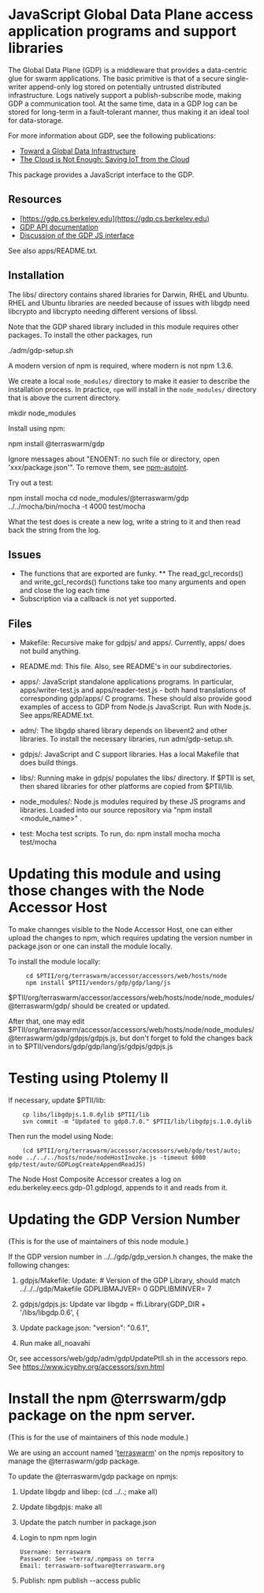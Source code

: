 JavaScript Global Data Plane access application programs and support libraries
==============================================================================

The Global Data Plane (GDP) is a middleware that provides a
data-centric glue for swarm applications. The basic primitive is that
of a secure single-writer append-only log stored on potentially
untrusted distributed infrastructure. Logs natively support a
publish-subscribe mode, making GDP a communication tool. At the same
time, data in a GDP log can be stored for long-term in a
fault-tolerant manner, thus making it an ideal tool for data-storage.

For more information about GDP, see the following publications:
- [Toward a Global Data Infrastructure](http://ieeexplore.ieee.org/xpl/login.jsp?tp=&arnumber=7436637)
- [The Cloud is Not Enough: Saving IoT from the Cloud](https://www.terraswarm.org/pubs/518.html)

This package provides a JavaScript interface to the GDP.

Resources
---------
* [https://gdp.cs.berkeley.edu](https://gdp.cs.berkeley.edu)
* [GDP API documentation](https://docs.google.com/document/d/1MdJ47NEfUQdJlTyAXwotZp8aJbXchRIi3VgwOz4LWuU/edit?usp=sharing) 
* [Discussion of the GDP JS interface](http://www.terraswarm.org/swarmos/wiki/Main/GDPJavaScriptInterface)

See also apps/README.txt.

Installation
------------
The libs/ directory contains shared libraries for Darwin, RHEL and
Ubuntu.  RHEL and Ubuntu libraries are needed because of issues with
libgdp need libcrypto and libcrypto needing different versions of
libssl.

Note that the GDP shared library included in this module requires
other packages.  To install the other packages, run

   ./adm/gdp-setup.sh

A modern version of npm is required, where modern is not npm 1.3.6.

We create a local `node_modules/` directory to make it easier to 
describe the installation process.  In practice, `npm` will install
in the `node_modules/` directory that is above the current directory.

  mkdir node_modules

Install using npm:

  npm install @terraswarm/gdp

Ignore messages about "ENOENT: no such file or directory, open 'xxx/package.json'".
To remove them, see [npm-autoint](https://www.npmjs.com/package/npm-autoinit).

Try out a test:

  npm install mocha
  cd node_modules/@terraswarm/gdp
  ../../mocha/bin/mocha -t 4000 test/mocha

What the test does is create a new log, write a string to it and then
read back the string from the log.

Issues
------
* The functions that are exported are funky. 
** The read_gcl_records() and write_gcl_records() functions take too many arguments and open and close the log each time
* Subscription via a callback is not yet supported.

Files
-----
* Makefile: Recursive make for gdpjs/ and apps/.
  Currently, apps/ does not build anything.

* README.md: This file.  Also, see README's in our subdirectories.

* apps/: JavaScript standalone applications programs.  In particular, apps/writer-test.js
  and apps/reader-test.js - both hand translations of corresponding gdp/apps/ 
  C programs.  These should also provide good examples of access to GDP from
  Node.js JavaScript.  Run with Node.js.  See apps/README.txt.

* adm/: The libgdp shared library depends on libevent2 and other libraries.
  To install the necessary libraries, run adm/gdp-setup.sh.

* gdpjs/: JavaScript and C support libraries.  Has a local Makefile that does build things.

* libs/: Running make in gdpjs/ populates the libs/ directory.  If $PTII
  is set, then shared libraries for other platforms are copied from $PTII/lib.

* node_modules/: Node.js modules required by these JS programs and
  libraries.  Loaded into our source repository via "npm install
  <module_name>" .

* test: Mocha test scripts.  To run, do:
	npm install mocha
	mocha test/mocha  


Updating this module and using those changes with the Node Accessor Host
========================================================================

To make channges visible to the Node Accessor Host, one can either
upload the changes to npm, which requires updating the version number
in package.json or one can install the module locally.

To install the module locally:

         cd $PTII/org/terraswarm/accessor/accessors/web/hosts/node
         npm install $PTII/vendors/gdp/gdp/lang/js

$PTII/org/terraswarm/accessor/accessors/web/hosts/node/node_modules/@terraswarm/gdp/
should be created or updated.

After that, one may edit
$PTII/org/terraswarm/accessor/accessors/web/hosts/node/node_modules/@terraswarm/gdp/gdpjs/gdpjs.js,
but don't forget to fold the changes back in to
$PTII/vendors/gdp/gdp/lang/js/gdpjs/gdpjs.js

Testing using Ptolemy II
========================
If necessary, update $PTII/lib:

        cp libs/libgdpjs.1.0.dylib $PTII/lib
        svn commit -m "Updated to gdp0.7.0." $PTII/lib/libgdpjs.1.0.dylib

Then run the model using Node:

        (cd $PTII/org/terraswarm/accessor/accessors/web/gdp/test/auto; node ../../../hosts/node/nodeHostInvoke.js -timeout 6000 gdp/test/auto/GDPLogCreateAppendReadJS)

The Node Host Composite Accessor creates a log on edu.berkeley.eecs.gdp-01.gdplogd, appends to it and reads from it.


Updating the GDP Version Number
==============================
(This is for the use of maintainers of this node module.)

If the GDP version number in ../../gdp/gdp_version.h changes, the make the following changes:

1. gdpjs/Makefile: Update:
        # Version of the GDP Library, should match ../../../gdp/Makefile
	GDPLIBMAJVER=	0
	GDPLIBMINVER=	7

2. gdpjs/gdpjs.js: Update
        var libgdp = ffi.Library(GDP_DIR + '/libs/libgdp.0.6', {

3. Update package.json:
        "version": "0.6.1",

4. Run make all_noavahi

Or, see accessors/web/gdp/adm/gdpUpdatePtII.sh in
the accessors repo.  See https://www.icyphy.org/accessors/svn.html 

Install the npm @terrswarm/gdp package on the npm server.
========================================================
(This is for the use of maintainers of this node module.)

We are using an account named
'[terraswarm](https://www.npmjs.com/~terraswarm)' on the npmjs
repository to manage the @terraswarm/gdp package.

To update the @terraswarm/gdp package on npmjs:

1.  Update libgdp and libep:
        (cd ../..; make all)
2.  Update libgdpjs:
        make all
3.  Update the patch number in package.json
4.  Login to npm
        npm login

        Username: terraswarm
        Password: See ~terra/.npmpass on terra
        Email: terraswarm-software@terraswarm.org 
5.  Publish:
        npm publish --access public



